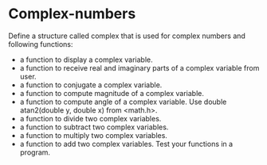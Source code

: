 # Complex-numbers
Define a structure called complex that is used for complex numbers and following functions: 
- a function to display a complex variable. 
- a function to receive real and imaginary parts of a complex variable from user. 
- a function to conjugate a complex variable. 
- a function to compute magnitude of a complex variable.  
- a function to compute angle of a complex variable. Use double atan2(double y, double x) from &lt;math.h>. 
- a function to divide two complex variables. 
- a function to subtract two complex variables. 
- a function to multiply two complex variables. 
- a function to add two complex variables.
Test your functions in a program. 
